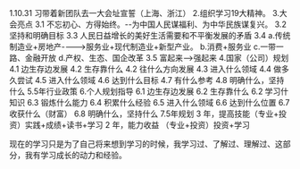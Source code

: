 1.10.31 习带着新团队去一大会址宣誓（上海、浙江）
2.组织学习19大精神。
3.大会亮点
  3.1 不忘初心、方得始终。--为中国人民谋福利、为中华民族谋复兴。
  3.2 坚持和明确目标
  3.3 人民日益增长的美好生活需要和不平衡发展的矛盾
  3.4 a.传统制造业+房地产---->服务业+现代制造业+新型产业。
      b.消费+服务业
      c.一带一路、金融开放
      d.产权、生态、国企改革
  3.5 富起来-->强起来
4.国家（公司）规划
  4.1 边生存边发展
  4.2 生存靠什么
  4.2 往什么方向发展
  4.3 进入什么领域
  4.4 做多久尝试
  4.5 进入什么领域
  4.6 达到什么目标
  4.7 有什么参考
  4.8 明确什么，坚持什么
5.5年行业政策
6.个人规划指导
  6.1 边生存边发展
  6.2 生存靠什么
  6.2 学习什知识
  6.3 锻炼什么能力
  6.4 积累什么经验
  6.5 进入什么领域
  6.6 达到什么位置
  6.7 收获什么（财富）
  6.8 明确什么，坚持什么
7.5年规划
  3 年，提高技能（专业+投资）实践+成绩+读书+学习
  2 年，能力收益 （专业+投资）投资+学习
  
  现在的学习只是为了自己将来想到学习的时候，我学习过、了解过、理解过、这部分，我有学习成长的动力和经验。
